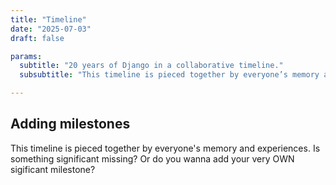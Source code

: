 ```yaml
---
title: "Timeline"
date: "2025-07-03"
draft: false

params:
  subtitle: "20 years of Django in a collaborative timeline."
  subsubtitle: "This timeline is pieced together by everyone’s memory and experiences. Is something significant missing? Or do you wanna add your very OWN sigificant milestone?"

---
```


## Adding milestones

This timeline is pieced together by everyone's memory and experiences.
Is something significant missing? Or do you wanna add your very OWN sigificant milestone?
